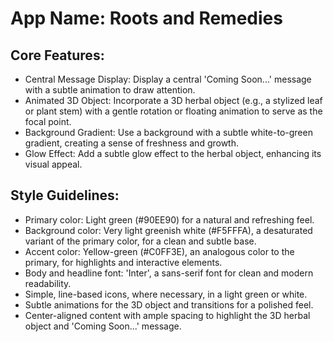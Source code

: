 # **App Name**: Roots and Remedies

## Core Features:

- Central Message Display: Display a central 'Coming Soon...' message with a subtle animation to draw attention.
- Animated 3D Object: Incorporate a 3D herbal object (e.g., a stylized leaf or plant stem) with a gentle rotation or floating animation to serve as the focal point.
- Background Gradient: Use a background with a subtle white-to-green gradient, creating a sense of freshness and growth.
- Glow Effect: Add a subtle glow effect to the herbal object, enhancing its visual appeal.

## Style Guidelines:

- Primary color: Light green (#90EE90) for a natural and refreshing feel.
- Background color: Very light greenish white (#F5FFFA), a desaturated variant of the primary color, for a clean and subtle base.
- Accent color: Yellow-green (#C0FF3E), an analogous color to the primary, for highlights and interactive elements.
- Body and headline font: 'Inter', a sans-serif font for clean and modern readability.
- Simple, line-based icons, where necessary, in a light green or white.
- Subtle animations for the 3D object and transitions for a polished feel.
- Center-aligned content with ample spacing to highlight the 3D herbal object and 'Coming Soon...' message.